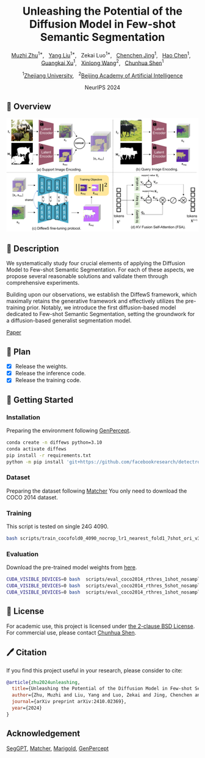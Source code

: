 <div align="center">

<h1>Unleashing the Potential of the Diffusion Model in Few-shot Semantic Segmentation</h1>

[Muzhi Zhu](https://scholar.google.com/citations?user=064gBH4AAAAJ&hl=en)<sup>1*</sup>, &nbsp;
[Yang Liu](https://scholar.google.com/citations?user=9JcQ2hwAAAAJ&hl=en)<sup>1*</sup>, &nbsp;
Zekai Luo<sup>1*</sup>, &nbsp; 
[Chenchen Jing](https://jingchenchen.github.io/)<sup>1</sup>, &nbsp;
[Hao Chen](https://stan-haochen.github.io/)<sup>1</sup>, &nbsp;
[Guangkai Xu](https://scholar.google.com.hk/citations?user=v35sbGEAAAAJ&hl=en)<sup>1</sup>, &nbsp;
[Xinlong Wang](https://www.xloong.wang/)<sup>2</sup>, &nbsp;
[Chunhua Shen](https://cshen.github.io/)<sup>1</sup>

<sup>1</sup>[Zhejiang University](https://www.zju.edu.cn/english/), &nbsp;
<sup>2</sup>[Beijing Academy of Artificial Intelligence](https://www.baai.ac.cn/english.html)

NeurIPS 2024

</div>

## 🚀 Overview
<div align="center">
<img width="800" alt="image" src="figs/method.png">
</div>

## 📖 Description

We systematically study four crucial elements of applying the Diffusion Model to Few-shot
Semantic Segmentation. For each of these aspects, we propose several reasonable solutions
and validate them through comprehensive experiments.

Building upon our observations, we establish the DiffewS framework, which maximally
retains the generative framework and effectively utilizes the pre-training prior. Notably, we
introduce the first diffusion-based model dedicated to Few-shot Semantic Segmentation,
setting the groundwork for a diffusion-based generalist segmentation model.

[Paper](https://arxiv.org/abs/2410.02369)

## 🚩 Plan
<!-- - [ ] Release the weights. -->
- [x] Release the weights.
- [x] Release the inference code.
- [x] Release the training code.
<!-- --- -->

## 👻 Getting Started

### Installation
Preparing the environment following [GenPercept](https://github.com/aim-uofa/GenPercept?tab=readme-ov-file).


```bash
conda create -n diffews python=3.10
conda activate diffews
pip install -r requirements.txt
python -m pip install 'git+https://github.com/facebookresearch/detectron2.git'
```

### Dataset
Preparing the dataset following [Matcher](https://github.com/aim-uofa/Matcher/blob/main/datasets/README.md)
You only need to download the COCO 2014 dataset.

### Training

This script is tested on single 24G 4090.
```bash
bash scripts/train_cocofold0_4090_nocrop_lr1_nearest_fold1_7shot_ori_v3.sh
```
### Evaluation

Download the pre-trained model weights from [here](https://www.modelscope.cn/zzzmmz/Diffews.git). 
```bash
CUDA_VISIBLE_DEVICES=0 bash  scripts/eval_coco2014_rthres_1shot_nosample.sh weight/coco_fold0
CUDA_VISIBLE_DEVICES=0 bash  scripts/eval_coco2014_rthres_5shot_nosample.sh weight/coco_fold0
CUDA_VISIBLE_DEVICES=0 bash  scripts/eval_coco2014_rthres_1shot_nosample_fold0.sh weight/incontext
```

## 🎫 License

For academic use, this project is licensed under [the 2-clause BSD License](LICENSE). For commercial use, please contact [Chunhua Shen](mailto:chhshen@gmail.com).

## 🖊️ Citation


If you find this project useful in your research, please consider to cite:


```BibTeX
@article{zhu2024unleashing,
  title={Unleashing the Potential of the Diffusion Model in Few-shot Semantic Segmentation},
  author={Zhu, Muzhi and Liu, Yang and Luo, Zekai and Jing, Chenchen and Chen, Hao and Xu, Guangkai and Wang, Xinlong and Shen, Chunhua},
  journal={arXiv preprint arXiv:2410.02369},
  year={2024}
}
```

## Acknowledgement
[SegGPT](https://github.com/baaivision/Painter/tree/main/SegGPT), [Matcher](https://github.com/aim-uofa/Matcher), [Marigold](https://github.com/prs-eth/Marigold), [GenPercept](https://github.com/aim-uofa/GenPercept?tab=readme-ov-file)
